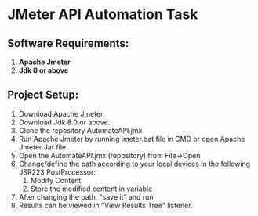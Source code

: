 # JMeter API Automation Task

## Software Requirements:
1. **Apache Jmeter**
2. **Jdk 8 or above**

## Project Setup:
1. Download Apache Jmeter 
2. Download Jdk 8.0 or above.
3. Clone the repository AutomateAPI.jmx
4. Run Apache Jmeter by running jmeter.bat file in CMD or open Apache Jmeter Jar file
5. Open the AutomateAPI.jmx (repository) from File->Open
6. Change/define the path according to your local devices in the following JSR223 PostProcessor:
   1. Modify Content
   2. Store the modified content in variable
7. After changing the path, "save it" and run
8. Results can be viewed in "View Results Tree" listener.



